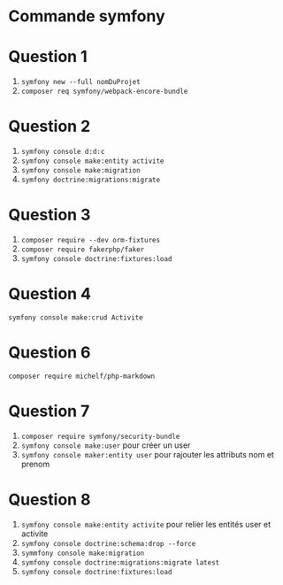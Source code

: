 Commande symfony
================
# Question 1
1. `symfony new --full nomDuProjet`
2. `composer req symfony/webpack-encore-bundle`

# Question 2
1. `symfony console d:d:c`
2. `symfony console make:entity activite`
3. `symfony console make:migration`
4. `symfony doctrine:migrations:migrate`

# Question 3
1. `composer require --dev orm-fixtures`
2. `composer require fakerphp/faker`
3. `symfony console doctrine:fixtures:load`

# Question 4

`symfony console make:crud Activite`

# Question 6

`composer require michelf/php-markdown`

# Question 7

1. `composer require symfony/security-bundle`
2. `symfony console make:user` pour créer un user
3. `symfony console maker:entity user` pour rajouter les attributs nom et prenom

# Question 8
1. `symfony console make:entity activite` pour relier les entités user et activite
2. `symfony console doctrine:schema:drop --force`
3. `symmfony console make:migration`
4. `symfony console doctrine:migrations:migrate latest`
5. `symfony console doctrine:fixtures:load`





